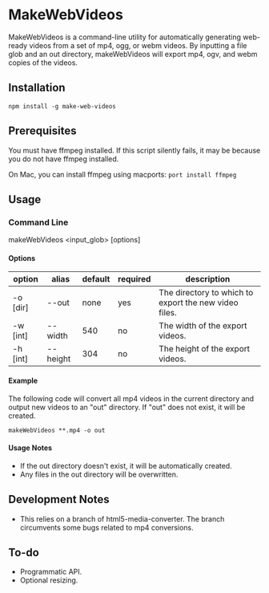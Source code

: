 # MakeWebVideos #

MakeWebVideos is a command-line utility for automatically generating web-ready videos from a set of mp4, ogg, or webm videos. By inputting a file glob and an out directory, makeWebVideos will export mp4, ogv, and webm copies of the videos.

## Installation ##
`npm install -g make-web-videos`

## Prerequisites ##

You must have ffmpeg installed. If this script silently fails, it may be because you do not have ffmpeg installed.

On Mac, you can install ffmpeg using macports: `port install ffmpeg`

## Usage ##

### Command Line ###

makeWebVideos &lt;input_glob&gt; [options]

#### Options ####

| option   | alias    | default | required | description                                           |
|----------|----------|---------|----------|-------------------------------------------------------|
| -o [dir] | --out    | none    | yes      | The directory to which to export the new video files. |
| -w [int]       | --width  | 540     | no       | The width of the export videos.                       |
| -h [int]       | --height | 304     | no       | The height of the export videos.                      |

#### Example ####

The following code will convert all mp4 videos in the current directory and output
new videos to an "out" directory. If "out" does not exist, it will be created.

```
makeWebVideos **.mp4 -o out
```

#### Usage Notes ####

- If the out directory doesn't exist, it will be automatically created.
- Any files in the out directory will be overwritten.


## Development Notes ##
- This relies on a branch of html5-media-converter. The branch circumvents some bugs related to mp4 conversions.

## To-do ##
- Programmatic API.
- Optional resizing.
